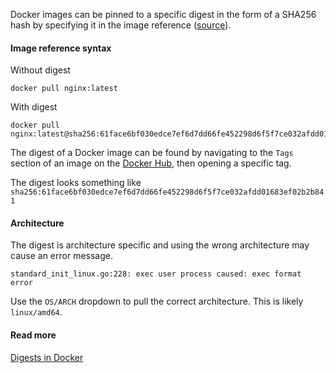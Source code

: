Docker images can be pinned to a specific digest in the form of a SHA256 hash by specifying it in the image reference ([source](https://docs.docker.com/engine/reference/builder/#syntax)).

#### Image reference syntax

Without digest
```
docker pull nginx:latest
```

With digest

```
docker pull nginx:latest@sha256:61face6bf030edce7ef6d7dd66fe452298d6f5f7ce032afdd01683ef02b2b841
```

The digest of a Docker image can be found by navigating to the `Tags` section of an image on the [Docker Hub](https://hub.docker.com/search?q=), then opening a specific tag.

The digest looks something like `sha256:61face6bf030edce7ef6d7dd66fe452298d6f5f7ce032afdd01683ef02b2b841`

#### Architecture

The digest is architecture specific and using the wrong architecture may cause an error message.

```
standard_init_linux.go:228: exec user process caused: exec format error
```

Use the `OS/ARCH` dropdown to pull the correct architecture. This is likely `linux/amd64`.

#### Read more

[Digests in Docker](https://www.mikenewswanger.com/posts/2020/docker-image-digests/)
